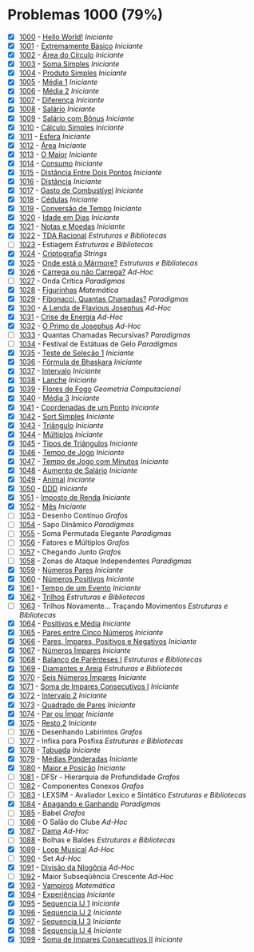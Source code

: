 # Problemas 1000 (79%)

- [x]  [1000](https://www.beecrowd.com.br/repository/UOJ_1000.html) - [Hello World!](https://github.com/potigol/beecrowd/blob/master/src/1000/1000.poti) *Iniciante*
- [x]  [1001](https://www.beecrowd.com.br/repository/UOJ_1001.html) - [Extremamente Básico](https://github.com/potigol/beecrowd/blob/master/src/1000/1001.poti) *Iniciante*
- [x]  [1002](https://www.beecrowd.com.br/repository/UOJ_1002.html) - [Área do Círculo](https://github.com/potigol/beecrowd/blob/master/src/1000/1002.poti) *Iniciante*
- [x]  [1003](https://www.beecrowd.com.br/repository/UOJ_1003.html) - [Soma Simples](https://github.com/potigol/beecrowd/blob/master/src/1000/1003.poti) *Iniciante*
- [x]  [1004](https://www.beecrowd.com.br/repository/UOJ_1004.html) - [Produto Simples](https://github.com/potigol/beecrowd/blob/master/src/1000/1004.poti) *Iniciante*
- [x]  [1005](https://www.beecrowd.com.br/repository/UOJ_1005.html) - [Média 1](https://github.com/potigol/beecrowd/blob/master/src/1000/1005.poti) *Iniciante*
- [x]  [1006](https://www.beecrowd.com.br/repository/UOJ_1006.html) - [Média 2](https://github.com/potigol/beecrowd/blob/master/src/1000/1006.poti) *Iniciante*
- [x]  [1007](https://www.beecrowd.com.br/repository/UOJ_1007.html) - [Diferença](https://github.com/potigol/beecrowd/blob/master/src/1000/1007.poti) *Iniciante*
- [x]  [1008](https://www.beecrowd.com.br/repository/UOJ_1008.html) - [Salário](https://github.com/potigol/beecrowd/blob/master/src/1000/1008.poti) *Iniciante*
- [x]  [1009](https://www.beecrowd.com.br/repository/UOJ_1009.html) - [Salário com Bônus](https://github.com/potigol/beecrowd/blob/master/src/1000/1009.poti) *Iniciante*
- [x]  [1010](https://www.beecrowd.com.br/repository/UOJ_1010.html) - [Cálculo Simples](https://github.com/potigol/beecrowd/blob/master/src/1000/1010.poti) *Iniciante*
- [x]  [1011](https://www.beecrowd.com.br/repository/UOJ_1011.html) - [Esfera](https://github.com/potigol/beecrowd/blob/master/src/1000/1011.poti) *Iniciante*
- [x]  [1012](https://www.beecrowd.com.br/repository/UOJ_1012.html) - [Área](https://github.com/potigol/beecrowd/blob/master/src/1000/1012.poti) *Iniciante*
- [x]  [1013](https://www.beecrowd.com.br/repository/UOJ_1013.html) - [O Maior](https://github.com/potigol/beecrowd/blob/master/src/1000/1013.poti) *Iniciante*
- [x]  [1014](https://www.beecrowd.com.br/repository/UOJ_1014.html) - [Consumo](https://github.com/potigol/beecrowd/blob/master/src/1000/1014.poti) *Iniciante*
- [x]  [1015](https://www.beecrowd.com.br/repository/UOJ_1015.html) - [Distância Entre Dois Pontos](https://github.com/potigol/beecrowd/blob/master/src/1000/1015.poti) *Iniciante*
- [x]  [1016](https://www.beecrowd.com.br/repository/UOJ_1016.html) - [Distância](https://github.com/potigol/beecrowd/blob/master/src/1000/1016.poti) *Iniciante*
- [x]  [1017](https://www.beecrowd.com.br/repository/UOJ_1017.html) - [Gasto de Combustível](https://github.com/potigol/beecrowd/blob/master/src/1000/1017.poti) *Iniciante*
- [x]  [1018](https://www.beecrowd.com.br/repository/UOJ_1018.html) - [Cédulas](https://github.com/potigol/beecrowd/blob/master/src/1000/1018.poti) *Iniciante*
- [x]  [1019](https://www.beecrowd.com.br/repository/UOJ_1019.html) - [Conversão de Tempo](https://github.com/potigol/beecrowd/blob/master/src/1000/1019.poti) *Iniciante*
- [x]  [1020](https://www.beecrowd.com.br/repository/UOJ_1020.html) - [Idade em Dias](https://github.com/potigol/beecrowd/blob/master/src/1000/1020.poti) *Iniciante*
- [x]  [1021](https://www.beecrowd.com.br/repository/UOJ_1021.html) - [Notas e Moedas](https://github.com/potigol/beecrowd/blob/master/src/1000/1021.poti) *Iniciante*
- [x]  [1022](https://www.beecrowd.com.br/repository/UOJ_1022.html) - [TDA Racional](https://github.com/potigol/beecrowd/blob/master/src/1000/1022.poti) *Estruturas e Bibliotecas*
- [ ]  [1023](https://www.beecrowd.com.br/repository/UOJ_1023.html) - Estiagem *Estruturas e Bibliotecas*
- [x]  [1024](https://www.beecrowd.com.br/repository/UOJ_1024.html) - [Criptografia](https://github.com/potigol/beecrowd/blob/master/src/1000/1024.poti) *Strings*
- [x]  [1025](https://www.beecrowd.com.br/repository/UOJ_1025.html) - [Onde está o Mármore?](https://github.com/potigol/beecrowd/blob/master/src/1000/1025.poti) *Estruturas e Bibliotecas*
- [x]  [1026](https://www.beecrowd.com.br/repository/UOJ_1026.html) - [Carrega ou não Carrega?](https://github.com/potigol/beecrowd/blob/master/src/1000/1026.poti) *Ad-Hoc*
- [ ]  [1027](https://www.beecrowd.com.br/repository/UOJ_1027.html) - Onda Crítica *Paradigmas*
- [x]  [1028](https://www.beecrowd.com.br/repository/UOJ_1028.html) - [Figurinhas](https://github.com/potigol/beecrowd/blob/master/src/1000/1028.poti) *Matemática*
- [x]  [1029](https://www.beecrowd.com.br/repository/UOJ_1029.html) - [Fibonacci, Quantas Chamadas?](https://github.com/potigol/beecrowd/blob/master/src/1000/1029.poti) *Paradigmas*
- [x]  [1030](https://www.beecrowd.com.br/repository/UOJ_1030.html) - [A Lenda de Flavious Josephus](https://github.com/potigol/beecrowd/blob/master/src/1000/1030.poti) *Ad-Hoc*
- [x]  [1031](https://www.beecrowd.com.br/repository/UOJ_1031.html) - [Crise de Energia](https://github.com/potigol/beecrowd/blob/master/src/1000/1031.poti) *Ad-Hoc*
- [x]  [1032](https://www.beecrowd.com.br/repository/UOJ_1032.html) - [O Primo de Josephus](https://github.com/potigol/beecrowd/blob/master/src/1000/1032.poti) *Ad-Hoc*
- [ ]  [1033](https://www.beecrowd.com.br/repository/UOJ_1033.html) - Quantas Chamadas Recursivas? *Paradigmas*
- [ ]  [1034](https://www.beecrowd.com.br/repository/UOJ_1034.html) - Festival de Estátuas de Gelo *Paradigmas*
- [x]  [1035](https://www.beecrowd.com.br/repository/UOJ_1035.html) - [Teste de Seleção 1](https://github.com/potigol/beecrowd/blob/master/src/1000/1035.poti) *Iniciante*
- [x]  [1036](https://www.beecrowd.com.br/repository/UOJ_1036.html) - [Fórmula de Bhaskara](https://github.com/potigol/beecrowd/blob/master/src/1000/1036.poti) *Iniciante*
- [x]  [1037](https://www.beecrowd.com.br/repository/UOJ_1037.html) - [Intervalo](https://github.com/potigol/beecrowd/blob/master/src/1000/1037.poti) *Iniciante*
- [x]  [1038](https://www.beecrowd.com.br/repository/UOJ_1038.html) - [Lanche](https://github.com/potigol/beecrowd/blob/master/src/1000/1038.poti) *Iniciante*
- [x]  [1039](https://www.beecrowd.com.br/repository/UOJ_1039.html) - [Flores de Fogo](https://github.com/potigol/beecrowd/blob/master/src/1000/1039.poti) *Geometria Computacional*
- [x]  [1040](https://www.beecrowd.com.br/repository/UOJ_1040.html) - [Média 3](https://github.com/potigol/beecrowd/blob/master/src/1000/1040.poti) *Iniciante*
- [x]  [1041](https://www.beecrowd.com.br/repository/UOJ_1041.html) - [Coordenadas de um Ponto](https://github.com/potigol/beecrowd/blob/master/src/1000/1041.poti) *Iniciante*
- [x]  [1042](https://www.beecrowd.com.br/repository/UOJ_1042.html) - [Sort Simples](https://github.com/potigol/beecrowd/blob/master/src/1000/1042.poti) *Iniciante*
- [x]  [1043](https://www.beecrowd.com.br/repository/UOJ_1043.html) - [Triângulo](https://github.com/potigol/beecrowd/blob/master/src/1000/1043.poti) *Iniciante*
- [x]  [1044](https://www.beecrowd.com.br/repository/UOJ_1044.html) - [Múltiplos](https://github.com/potigol/beecrowd/blob/master/src/1000/1044.poti) *Iniciante*
- [x]  [1045](https://www.beecrowd.com.br/repository/UOJ_1045.html) - [Tipos de Triângulos](https://github.com/potigol/beecrowd/blob/master/src/1000/1045.poti) *Iniciante*
- [x]  [1046](https://www.beecrowd.com.br/repository/UOJ_1046.html) - [Tempo de Jogo](https://github.com/potigol/beecrowd/blob/master/src/1000/1046.poti) *Iniciante*
- [x]  [1047](https://www.beecrowd.com.br/repository/UOJ_1047.html) - [Tempo de Jogo com Minutos](https://github.com/potigol/beecrowd/blob/master/src/1000/1047.poti) *Iniciante*
- [x]  [1048](https://www.beecrowd.com.br/repository/UOJ_1048.html) - [Aumento de Salário](https://github.com/potigol/beecrowd/blob/master/src/1000/1048.poti) *Iniciante*
- [x]  [1049](https://www.beecrowd.com.br/repository/UOJ_1049.html) - [Animal](https://github.com/potigol/beecrowd/blob/master/src/1000/1049.poti) *Iniciante*
- [x]  [1050](https://www.beecrowd.com.br/repository/UOJ_1050.html) - [DDD](https://github.com/potigol/beecrowd/blob/master/src/1000/1050.poti) *Iniciante*
- [x]  [1051](https://www.beecrowd.com.br/repository/UOJ_1051.html) - [Imposto de Renda](https://github.com/potigol/beecrowd/blob/master/src/1000/1051.poti) *Iniciante*
- [x]  [1052](https://www.beecrowd.com.br/repository/UOJ_1052.html) - [Mês](https://github.com/potigol/beecrowd/blob/master/src/1000/1052.poti) *Iniciante*
- [ ]  [1053](https://www.beecrowd.com.br/repository/UOJ_1053.html) - Desenho Contínuo *Grafos*
- [ ]  [1054](https://www.beecrowd.com.br/repository/UOJ_1054.html) - Sapo Dinâmico *Paradigmas*
- [ ]  [1055](https://www.beecrowd.com.br/repository/UOJ_1055.html) - Soma Permutada Elegante *Paradigmas*
- [ ]  [1056](https://www.beecrowd.com.br/repository/UOJ_1056.html) - Fatores e Múltiplos *Grafos*
- [ ]  [1057](https://www.beecrowd.com.br/repository/UOJ_1057.html) - Chegando Junto *Grafos*
- [ ]  [1058](https://www.beecrowd.com.br/repository/UOJ_1058.html) - Zonas de Ataque Independentes *Paradigmas*
- [x]  [1059](https://www.beecrowd.com.br/repository/UOJ_1059.html) - [Números Pares](https://github.com/potigol/beecrowd/blob/master/src/1000/1059.poti) *Iniciante*
- [x]  [1060](https://www.beecrowd.com.br/repository/UOJ_1060.html) - [Números Positivos](https://github.com/potigol/beecrowd/blob/master/src/1000/1060.poti) *Iniciante*
- [x]  [1061](https://www.beecrowd.com.br/repository/UOJ_1061.html) - [Tempo de um Evento](https://github.com/potigol/beecrowd/blob/master/src/1000/1061.poti) *Iniciante*
- [x]  [1062](https://www.beecrowd.com.br/repository/UOJ_1062.html) - [Trilhos](https://github.com/potigol/beecrowd/blob/master/src/1000/1062.poti) *Estruturas e Bibliotecas*
- [ ]  [1063](https://www.beecrowd.com.br/repository/UOJ_1063.html) - Trilhos Novamente... Traçando Movimentos *Estruturas e Bibliotecas*
- [x]  [1064](https://www.beecrowd.com.br/repository/UOJ_1064.html) - [Positivos e Média](https://github.com/potigol/beecrowd/blob/master/src/1000/1064.poti) *Iniciante*
- [x]  [1065](https://www.beecrowd.com.br/repository/UOJ_1065.html) - [Pares entre Cinco Números](https://github.com/potigol/beecrowd/blob/master/src/1000/1065.poti) *Iniciante*
- [x]  [1066](https://www.beecrowd.com.br/repository/UOJ_1066.html) - [Pares, Ímpares, Positivos e Negativos](https://github.com/potigol/beecrowd/blob/master/src/1000/1066.poti) *Iniciante*
- [x]  [1067](https://www.beecrowd.com.br/repository/UOJ_1067.html) - [Números Ímpares](https://github.com/potigol/beecrowd/blob/master/src/1000/1067.poti) *Iniciante*
- [x]  [1068](https://www.beecrowd.com.br/repository/UOJ_1068.html) - [Balanço de Parênteses I](https://github.com/potigol/beecrowd/blob/master/src/1000/1068.poti) *Estruturas e Bibliotecas*
- [x]  [1069](https://www.beecrowd.com.br/repository/UOJ_1069.html) - [Diamantes e Areia](https://github.com/potigol/beecrowd/blob/master/src/1000/1069.poti) *Estruturas e Bibliotecas*
- [x]  [1070](https://www.beecrowd.com.br/repository/UOJ_1070.html) - [Seis Números Ímpares](https://github.com/potigol/beecrowd/blob/master/src/1000/1070.poti) *Iniciante*
- [x]  [1071](https://www.beecrowd.com.br/repository/UOJ_1071.html) - [Soma de Impares Consecutivos I](https://github.com/potigol/beecrowd/blob/master/src/1000/1071.poti) *Iniciante*
- [x]  [1072](https://www.beecrowd.com.br/repository/UOJ_1072.html) - [Intervalo 2](https://github.com/potigol/beecrowd/blob/master/src/1000/1072.poti) *Iniciante*
- [x]  [1073](https://www.beecrowd.com.br/repository/UOJ_1073.html) - [Quadrado de Pares](https://github.com/potigol/beecrowd/blob/master/src/1000/1073.poti) *Iniciante*
- [x]  [1074](https://www.beecrowd.com.br/repository/UOJ_1074.html) - [Par ou Ímpar](https://github.com/potigol/beecrowd/blob/master/src/1000/1074.poti) *Iniciante*
- [x]  [1075](https://www.beecrowd.com.br/repository/UOJ_1075.html) - [Resto 2](https://github.com/potigol/beecrowd/blob/master/src/1000/1075.poti) *Iniciante*
- [ ]  [1076](https://www.beecrowd.com.br/repository/UOJ_1076.html) - Desenhando Labirintos *Grafos*
- [ ]  [1077](https://www.beecrowd.com.br/repository/UOJ_1077.html) - Infixa para Posfixa *Estruturas e Bibliotecas*
- [x]  [1078](https://www.beecrowd.com.br/repository/UOJ_1078.html) - [Tabuada](https://github.com/potigol/beecrowd/blob/master/src/1000/1078.poti) *Iniciante*
- [x]  [1079](https://www.beecrowd.com.br/repository/UOJ_1079.html) - [Médias Ponderadas](https://github.com/potigol/beecrowd/blob/master/src/1000/1079.poti) *Iniciante*
- [x]  [1080](https://www.beecrowd.com.br/repository/UOJ_1080.html) - [Maior e Posição](https://github.com/potigol/beecrowd/blob/master/src/1000/1080.poti) *Iniciante*
- [ ]  [1081](https://www.beecrowd.com.br/repository/UOJ_1081.html) - DFSr - Hierarquia de Profundidade *Grafos*
- [ ]  [1082](https://www.beecrowd.com.br/repository/UOJ_1082.html) - Componentes Conexos *Grafos*
- [ ]  [1083](https://www.beecrowd.com.br/repository/UOJ_1083.html) - LEXSIM - Avaliador Lexico e Sintático *Estruturas e Bibliotecas*
- [x]  [1084](https://www.beecrowd.com.br/repository/UOJ_1084.html) - [Apagando e Ganhando](https://github.com/potigol/beecrowd/blob/master/src/1000/1084.poti) *Paradigmas*
- [ ]  [1085](https://www.beecrowd.com.br/repository/UOJ_1085.html) - Babel *Grafos*
- [ ]  [1086](https://www.beecrowd.com.br/repository/UOJ_1086.html) - O Salão do Clube *Ad-Hoc*
- [x]  [1087](https://www.beecrowd.com.br/repository/UOJ_1087.html) - [Dama](https://github.com/potigol/beecrowd/blob/master/src/1000/1087.poti) *Ad-Hoc*
- [ ]  [1088](https://www.beecrowd.com.br/repository/UOJ_1088.html) - Bolhas e Baldes *Estruturas e Bibliotecas*
- [x]  [1089](https://www.beecrowd.com.br/repository/UOJ_1089.html) - [Loop Musical](https://github.com/potigol/beecrowd/blob/master/src/1000/1089.poti) *Ad-Hoc*
- [ ]  [1090](https://www.beecrowd.com.br/repository/UOJ_1090.html) - Set *Ad-Hoc*
- [x]  [1091](https://www.beecrowd.com.br/repository/UOJ_1091.html) - [Divisão da Nlogônia](https://github.com/potigol/beecrowd/blob/master/src/1000/1091.poti) *Ad-Hoc*
- [ ]  [1092](https://www.beecrowd.com.br/repository/UOJ_1092.html) - Maior Subseqüência Crescente *Ad-Hoc*
- [x]  [1093](https://www.beecrowd.com.br/repository/UOJ_1093.html) - [Vampiros](https://github.com/potigol/beecrowd/blob/master/src/1000/1093.poti) *Matemática*
- [x]  [1094](https://www.beecrowd.com.br/repository/UOJ_1094.html) - [Experiências](https://github.com/potigol/beecrowd/blob/master/src/1000/1094.poti) *Iniciante*
- [x]  [1095](https://www.beecrowd.com.br/repository/UOJ_1095.html) - [Sequencia IJ 1](https://github.com/potigol/beecrowd/blob/master/src/1000/1095.poti) *Iniciante*
- [x]  [1096](https://www.beecrowd.com.br/repository/UOJ_1096.html) - [Sequencia IJ 2](https://github.com/potigol/beecrowd/blob/master/src/1000/1096.poti) *Iniciante*
- [x]  [1097](https://www.beecrowd.com.br/repository/UOJ_1097.html) - [Sequencia IJ 3](https://github.com/potigol/beecrowd/blob/master/src/1000/1097.poti) *Iniciante*
- [x]  [1098](https://www.beecrowd.com.br/repository/UOJ_1098.html) - [Sequencia IJ 4](https://github.com/potigol/beecrowd/blob/master/src/1000/1098.poti) *Iniciante*
- [x]  [1099](https://www.beecrowd.com.br/repository/UOJ_1099.html) - [Soma de Ímpares Consecutivos II](https://github.com/potigol/beecrowd/blob/master/src/1000/1099.poti) *Iniciante*